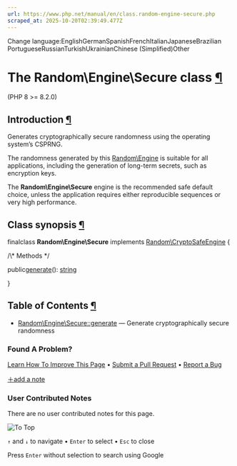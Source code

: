 ```yaml
---
url: https://www.php.net/manual/en/class.random-engine-secure.php
scraped_at: 2025-10-20T02:39:49.477Z
---
```


Change language:EnglishGermanSpanishFrenchItalianJapaneseBrazilian PortugueseRussianTurkishUkrainianChinese (Simplified)Other

# The Random\\Engine\\Secure class [¶](https://www.php.net/manual/en/class.random-engine-secure.php\#class.random-engine-secure)

(PHP 8 >= 8.2.0)

## Introduction [¶](https://www.php.net/manual/en/class.random-engine-secure.php\#random-engine-secure.intro)

Generates cryptographically secure randomness using the operating system’s CSPRNG.


The randomness generated by this [Random\\Engine](https://www.php.net/manual/en/class.random-engine.php) is suitable
for all applications, including the generation of long-term secrets, such as
encryption keys.


The **Random\\Engine\\Secure** engine is the recommended safe default choice,
unless the application requires either reproducible sequences or very high performance.


## Class synopsis [¶](https://www.php.net/manual/en/class.random-engine-secure.php\#random-engine-secure.synopsis)

finalclass **Random\\Engine\\Secure** implements [Random\\CryptoSafeEngine](https://www.php.net/manual/en/class.random-cryptosafeengine.php) {

/\\* Methods \*/

public[generate](https://www.php.net/manual/en/random-engine-secure.generate.php)(): [string](https://www.php.net/manual/en/language.types.string.php)

}

## Table of Contents [¶](https://www.php.net/manual/en/class.random-engine-secure.php\#class.random-engine-secure)

- [Random\\Engine\\Secure::generate](https://www.php.net/manual/en/random-engine-secure.generate.php) — Generate cryptographically secure randomness

### Found A Problem?

[Learn How To Improve This Page](https://github.com/php/doc-base/blob/master/README.md "This will take you to our contribution guidelines on GitHub")
•
[Submit a Pull Request](https://github.com/php/doc-en/blob/master/reference/random/random.engine.secure.xml)
•
[Report a Bug](https://github.com/php/doc-en/issues/new?body=From%20manual%20page:%20https:%2F%2Fphp.net%2Fclass.random-engine-secure%0A%0A---)

[＋add a note](https://www.php.net/manual/add-note.php?sect=class.random-engine-secure&repo=en&redirect=https://www.php.net/manual/en/class.random-engine-secure.php)

### User Contributed Notes

There are no user contributed notes for this page.

![To Top](https://www.php.net/images/to-top@2x.png)

`↑` and `↓` to navigate •
`Enter` to select •
`Esc` to close


Press `Enter` without
selection to search using Google